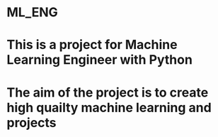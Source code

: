 # ML_ENG
# This is a project for Machine Learning Engineer with Python
# The aim of the project is to create high quailty machine learning and projects
